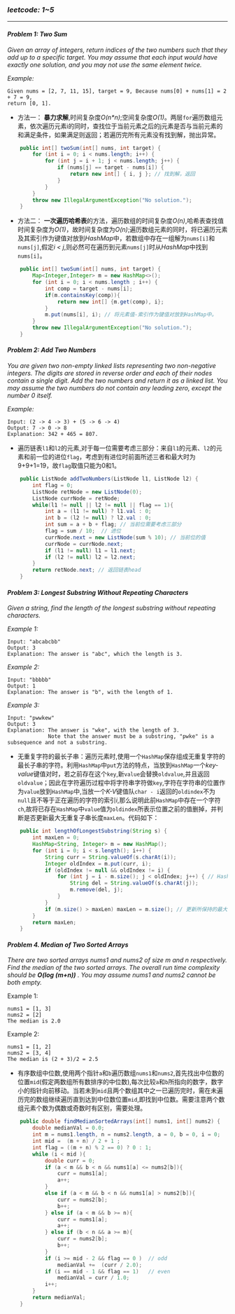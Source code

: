 ### *leetcode: 1~5*
---
<a id="p001"></a>
#### *Problem 1: Two Sum*
*Given an array of integers, return indices of the two numbers such that they add up to a specific target. You may assume that each input would have exactly one solution, and you may not use the same element twice.*

*Example:*
```
Given nums = [2, 7, 11, 15], target = 9, Because nums[0] + nums[1] = 2 + 7 = 9,
return [0, 1].
```

+ 方法一： **暴力求解**,时间复杂度*O(n\*n)*;空间复杂度*O(1)*。两层`for`遍历数组元素，依次遍历元素i的同时，查找位于当前元素之后的j元素是否与当前元素的和满足条件，如果满足则返回；若遍历完所有元素没有找到解，抛出异常。

```java
	public int[] twoSum(int[] nums, int target) {
	    for (int i = 0; i < nums.length; i++) {
	        for (int j = i + 1; j < nums.length; j++) {
	            if (nums[j] == target - nums[i]) {
	                return new int[] { i, j }; // 找到解，返回
	            }
	        }
	    }
	    throw new IllegalArgumentException("No solution.");
	}
```
<a id="p002"></a>
+ 方法二： **一次遍历哈希表**的方法，遍历数组的时间复杂度*O(n)*,哈希表查找值时间复杂度为*O(1)*，故时间复杂度为*O(n)*;遍历数组元素的同时，将已遍历元素及其索引作为键值对放到*HashMap*中，若数组中存在一组解为`nums[i]`和`nums[j]`,假定*i < j*,则必然可在遍历到元素`nums[j]`时从*HashMap*中找到`nums[i]`。

```java
    public int[] twoSum(int[] nums, int target) { 
        Map<Integer,Integer> m = new HashMap<>();
        for (int i = 0; i < nums.length ; i++) {
            int comp = target - nums[i];
            if(m.containsKey(comp)){
                return new int[] {m.get(comp), i};
            }
            m.put(nums[i], i); // 将元素值-索引作为键值对放到HashMap中。
        }
        throw new IllegalArgumentException("No solution.");
    }
```

#### *Problem 2: Add Two Numbers*
*You are given two non-empty linked lists representing two non-negative integers. The digits are stored in reverse order and each of their nodes contain a single digit. Add the two numbers and return it as a linked list.
You may assume the two numbers do not contain any leading zero, except the number 0 itself.*

*Example:*
```
Input: (2 -> 4 -> 3) + (5 -> 6 -> 4)
Output: 7 -> 0 -> 8
Explanation: 342 + 465 = 807.
```
+ 遍历链表`l1`和`l2`的元素,对于每一位需要考虑三部分：来自`l1`的元素、`l2`的元素和前一位的进位`flag`，考虑到有进位时前面所述三者和最大时为9+9+1=19，故`flag`取值只能为0和1。

```java
    public ListNode addTwoNumbers(ListNode l1, ListNode l2) { 
        int flag = 0;
        ListNode retNode = new ListNode(0);
        ListNode currNode = retNode;
        while(l1 != null || l2 != null || flag == 1){
            int a = (l1 != null) ? l1.val : 0;
            int b = (l2 != null) ? l2.val : 0;
            int sum = a + b + flag; // 当前位需要考虑三部分
            flag = sum / 10;  // 进位
            currNode.next = new ListNode(sum % 10); // 当前位的值
            currNode = currNode.next;
            if (l1 != null) l1 = l1.next;
            if (l2 != null) l2 = l2.next;
        }
        return retNode.next; // 返回链表head
    }
```
<a id="p003"></a>
#### *Problem 3: Longest Substring Without Repeating Characters*
*Given a string, find the length of the longest substring without repeating characters.*

*Example 1:*
```
Input: "abcabcbb"
Output: 3 
Explanation: The answer is "abc", which the length is 3.
```
*Example 2:*
```
Input: "bbbbb"
Output: 1
Explanation: The answer is "b", with the length of 1.
```
*Example 3:*
```
Input: "pwwkew"
Output: 3
Explanation: The answer is "wke", with the length of 3. 
             Note that the answer must be a substring, "pwke" is a subsequence and not a substring.
```             
+ 无重复字符的最长子串：遍历元素时,使用一个`HashMap`保存组成无重复字符的最长子串的字符。利用`HashMap`中`put`方法的特点，当放到`HashMap`一个*key-value*键值对时，若之前存在这个`key`,新`value`会替换`oldvalue`,并且返回`oldvalue`；因此在字符遍历过程中将字符串字符做`key`,字符在字符串的位置作为`value`放到`HashMap`中,当放一个*K-V*键值队`char - i`返回的`oldindex`不为`null`且不等于正在遍历的字符的索引*i*,那么说明此前`HashMap`中存在一个字符`ch`,故将已存在`HashMap`中`value`值为`oldindex`所表示位置之前的值删掉，并判断是否更新最大无重复子串长度`maxLen`。代码如下：
```java
    public int lengthOfLongestSubstring(String s) {
        int maxLen = 0;
        HashMap<String, Integer> m = new HashMap();
        for (int i = 0; i < s.length(); i++) {
            String curr = String.valueOf(s.charAt(i));
            Integer oldIndex = m.put(curr, i);
            if (oldIndex != null && oldIndex != i) {
                for (int j = i - m.size(); j < oldIndex; j++) { // HashMap中之前存在刚添加的元素
                    String del = String.valueOf(s.charAt(j));
                    m.remove(del, j); 
                }
            }
            if (m.size() > maxLen) maxLen = m.size(); // 更新所保持的最大长度值
        }
        return maxLen;        
    }
```
<a id="p004"></a>
#### *Problem 4. Median of Two Sorted Arrays* 
*There are two sorted arrays nums1 and nums2 of size m and n respectively. Find the median of the two sorted arrays. The overall run time complexity should be* ***O(log (m+n))*** *. You may assume nums1 and nums2 cannot be both empty.*

Example 1:
```
nums1 = [1, 3]
nums2 = [2]
The median is 2.0
```
Example 2:
```
nums1 = [1, 2]
nums2 = [3, 4]
The median is (2 + 3)/2 = 2.5
```
+ 有序数组中位数,使用两个指针`a`和`b`遍历数组`nums1`和`nums2`,首先找出中位数的位置`mid`(假定两数组所有数排序的中位数),每次比较`a`和`b`所指向的数字，数字小的指针向前移动。当若未到`mid`且两个数组其中之一已遍历完时，需在未遍历完的数组继续遍历直到达到中位数位置`mid`,即找到中位数。需要注意两个数组元素个数为偶数或奇数时有区别，需要处理。
```java
    public double findMedianSortedArrays(int[] nums1, int[] nums2) {
        double medianVal = 0.0;
        int m = nums1.length, n = nums2.length, a = 0, b = 0, i = 0;
        int mid =  (m + n) / 2 + 1 ;
        int flag = ((m + n) % 2 == 0) ? 0 : 1;
        while (i < mid ){
            double curr = 0;
            if (a < m && b < n && nums1[a] <= nums2[b]){
                curr = nums1[a];
                a++;
            }
            else if (a < m && b < n && nums1[a] > nums2[b]){
                curr = nums2[b];
                b++;
            } else if (a < m && b >= n){
                curr = nums1[a];
                a++;
            } else if (b < n && a >= m){
                curr = nums2[b];
                b++;
            }
            if (i >= mid - 2 && flag == 0 )  // odd
                medianVal +=  (curr / 2.0);
            if (i == mid - 1 && flag == 1)   // even
                medianVal = curr / 1.0;
            i++;
        }
        return medianVal;
    }
```